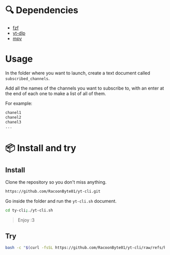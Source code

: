 # 🔍 Dependencies

- [fzf](https://github.com/junegunn/fzf)
- [yt-dlp](https://github.com/yt-dlp/yt-dlp)
- [mpv](https://github.com/mpv-player/mpv)

# Usage

In the folder where you want to launch, create a text document called `subscribed_channels`.

Add all the names of the channels you want to subscribe to, with an enter at the end of each one to make a list of all of them.

For example:

```sh
chanel1
chanel2
chanel3
...
```

# 📦 Install and try

## Install

Clone the repository so you don't miss anything.

```sh
https://github.com/RacoonByte01/yt-cli.git
```

Go inside the folder and run the `yt-cli.sh` document.

```sh
cd ty-cli;./yt-cli.sh
```

> Enjoy :3

## Try

```sh
bash -c "$(curl -fsSL https://github.com/RacoonByte01/yt-cli/raw/refs/heads/main/yt-cli.sh)"
```
